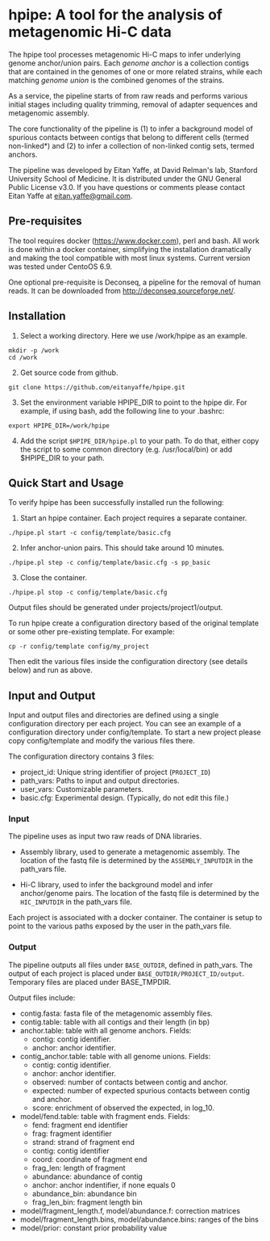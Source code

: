 # hpipe: A tool for the analysis of metagenomic Hi-C data

The hpipe tool processes metagenomic Hi-C maps to infer underlying
genome anchor/union pairs. Each *genome anchor* is a collection contigs that
are contained in the genomes of one or more related strains, while each
matching *genome union* is the combined genomes of the strains.

As a service, the pipeline starts of from raw reads and performs various
initial stages including quality trimming, removal of adapter sequences
and metagenomic assembly.

The core functionality of the pipeline is (1) to infer a background model of
spurious contacts between contigs that belong to different cells (termed
non-linked*) and (2) to infer a collection of non-linked contig sets, termed
anchors.

The pipeline was developed by Eitan Yaffe, at David Relman's lab, Stanford
University School of Medicine. It is distributed under the GNU General
Public License v3.0. If you have questions or comments please contact Eitan
Yaffe at eitan.yaffe@gmail.com.

## Pre-requisites

The tool requires docker (https://www.docker.com), perl and bash. All work is
done within a docker container, simplifying the installation dramatically and
making the tool compatible with most linux systems. Current version was tested
under CentoOS 6.9.

One optional pre-requisite is Deconseq, a pipeline for the removal of human
reads. It can be downloaded from http://deconseq.sourceforge.net/.

## Installation

1. Select a working directory. Here we use /work/hpipe as an example.
```
mkdir -p /work
cd /work
```

2. Get source code from github.
```
git clone https://github.com/eitanyaffe/hpipe.git
```

3. Set the environment variable HPIPE_DIR to point to the hpipe dir.
For example, if using bash, add the following line to your .bashrc:
```
export HPIPE_DIR=/work/hpipe
```

4. Add the script `$HPIPE_DIR/hpipe.pl` to your path. To do that, either copy the
script to some common directory (e.g. /usr/local/bin) or add $HPIPE_DIR to your
path.

## Quick Start and Usage

To verify hpipe has been successfully installed run the following:

1. Start an hpipe container. Each project requires a separate container.
```
./hpipe.pl start -c config/template/basic.cfg
```

2. Infer anchor-union pairs. This should take around 10 minutes.
```
./hpipe.pl step -c config/template/basic.cfg -s pp_basic
```

3. Close the container.
```
./hpipe.pl stop -c config/template/basic.cfg
```

Output files should be generated under projects/project1/output.

To run hpipe create a configuration directory based of the original template or
some other pre-existing template. For example:
```
cp -r config/template config/my_project
```

Then edit the various files inside the configuration directory (see details below)
and run as above.

## Input and Output

Input and output files and directories are defined using a single configuration
directory per each project.  You can see an example of a configuration directory
under config/template. To start a new project please copy config/template
and modify the various files there.

The configuration directory contains 3 files:
* project_id: Unique string identifier of project (`PROJECT_ID`)
* path_vars: Paths to input and output directories.
* user_vars: Customizable parameters.
* basic.cfg: Experimental design. (Typically, do not edit this file.)

### Input

The pipeline uses as input two raw reads of DNA libraries.

* Assembly library, used to generate a metagenomic assembly. The location of the
fastq file is determined by the `ASSEMBLY_INPUTDIR` in the path_vars file.

* Hi-C library, used to infer the background model and infer anchor/genome
pairs. The location of the fastq file is determined by the `HIC_INPUTDIR` in
the path_vars file.

Each project is associated with a docker container. The container is setup
to point to the various paths exposed by the user in the path_vars file.

### Output

The pipeline outputs all files under `BASE_OUTDIR`, defined in path_vars.
The output of each project is placed under `BASE_OUTDIR/PROJECT_ID/output`.
Temporary files are placed under BASE_TMPDIR.

Output files include:

* contig.fasta: fasta file of the metagenomic assembly files.
* contig.table: table with all contigs and their length (in bp)
* anchor.table: table with all genome anchors. Fields:
  * contig: contig identifier.
  * anchor: anchor identifier.
* contig_anchor.table: table with all genome unions. Fields:
  * contig: contig identifier.
  * anchor: anchor identifier.
  * observed: number of contacts between contig and anchor.
  * expected: number of expected spurious contacts between contig and anchor.
  * score: enrichment of observed the expected, in log_10.
* model/fend.table: table with fragment ends. Fields:
  * fend: fragment end identifier
  * frag: fragment identifier
  * strand: strand of fragment end
  * contig: contig identifier
  * coord: coordinate of fragment end
  * frag_len: length of fragment
  * abundance: abundance of contig
  * anchor: anchor indentifier, if none equals 0
  * abundance_bin: abundance bin
  * frag_len_bin: fragment length bin
* model/fragment_length.f, model/abundance.f: correction matrices
* model/fragment_length.bins, model/abundance.bins: ranges of the bins
* model/prior: constant prior probability value
